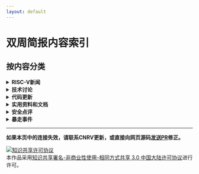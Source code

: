 ```yaml
---
layout: default
---
```


# 双周简报内容索引

## 按内容分类

<details>
  <summary><b>RISC-V新闻</b></summary>
  <ul>
  <li><a href="2017-11-23.html#2017年ee-times-silicon-60-startups-to-watch中包含3家risc-v相关的公司" > 2017年"EE Times Silicon 60: Startups to Watch"中包含3家 RISC-V 相关的公司 </a></li>
  <li><a href="2017-10-26.html#7th-risc-v-workshop议程发布"           > 7th RISC-V workshop 议程发布 </a></li>
  <li><a href="2017-08-17.html#apace-mynewt-for-hifive1"             > Apace Mynewt for Hifive1 </a></li>
  <li><a href="2017-12-07.html#andes-提出-p-extension-的-proposal"    > Andes 提出 P extension 的 proposal </a></li>
  <li><a href="2017-08-03.html#b-小组重启"                            > B 小组重启 </a></li>
  <li><a href="2017-08-17.html#boom发布第2版"                         > BOOM 发布第2版 </a></li>
  <li><a href="2017-08-17.html#bristol-startup-designs-security-chip" > Bristol startup designs security chip </a></li>
  <li><a href="2017-08-17.html#cnrvriscv-fpu"                        > CNRV/RISCV-FPU </a></li>
  <li><a href="2017-08-17.html#coreboot-for-hifive1-hello-risc-v-world" > coreboot for HiFive1 (Hello RISC-V world!) </a></li>
  <li><a href="2017-07-06.html#第七届risc-v研讨会征稿启事"             > 第七届 RISC-V 研讨会征稿启事 </a></li>
  <li><a href="2017-12-07.html#第七届risc-v-workshop专栏"             > 第七届 RISC-V Workshop 专栏 </a></li>
  <li><a href="2017-09-14.html#第一届基于risc-v的体系结构研讨会carrv-2017报告安排新鲜出炉"  > 第一届基于 RISC-V 的体系结构研讨会(CARRV 2017)报告安排新鲜出炉 </a></li>
  <li><a href="2017-08-31.html#第29届-hot-chips上的risc-v相关新闻"     > 第29届 Hot Chips 上的 RISC-V 相关新闻 </a></li>
  <li><a href="2017-10-12.html#dover-microsystems发布coreguard"      > Dover microsystems 发布 CoreGuard </a></li>
  <li><a href="2017-08-31.html#draper分离其安全处理器研究组成立dover-microsystems公司" > DRAPER分离其安全处理器研究组成立 Dover Microsystems 公司 </a></li>
  <li><a href="2017-08-03.html#eetime-hot-chips-gets-more-diverse"   > EETime: Hot Chips Gets More Diverse </a></li>
  <li><a href="2017-12-21.html#esperanto-technologies得到业界广泛的关注" > Esperanto Technologies 得到业界广泛的关注 </a></li>
  <li><a href="2017-09-14.html#firesim在amazon-f1上部署rocket-chip仿真"  > FireSim 在 Amazon F1 上部署 Rocket-chip 仿真 </a></li>
  <li><a href="2017-08-31.html#freebsd-主线更新至-risc-v-priv-spec-110"> FreeBSD 主线更新至 RISC-V priv. spec 1.10 </a></li>
  <li><a href="2017-08-17.html#gen-z-points-to-new-memories"         > Gen-Z Points to New Memories </a></li>
  <li><a href="2018-01-04.html#glibc-port-v3"                        > glibc port v3 </a></li>
  <li><a href="2017-08-03.html#hackaday-vexriscv-a-modular-risc-v-implementation-for-fpga"> Hackaday: VexRiscv: A Modular RISC-V Implementation for FPGA </a></li>
  <li><a href="2017-10-26.html#iq-analog的14nm芯片使用了risc-v-cpu"   > IQ-Analog 的14nm芯片使用了 RISC-V CPU </a></li>
  <li><a href="2017-12-21.html#看技术编辑bill-wong如何在fpga上玩转risc-v引发的一些思考" > 看技术编辑 Bill Wong 如何在 FPGA 上玩转 RISC-V 引发的一些思考 </a></li>
  <li><a href="2017-07-06.html#来自bespoke-silicon-group的risc-v文档" > 来自 Bespoke Silicon Group 的 RISC-V 文档 </a></li>
  <li><a href="2017-08-03.html#linux-porting-patch-第七版"            > Linux porting patch 第七版 </a></li>
  <li><a href="2017-10-26.html#microsemi-发布-mi-v-嵌入式整合方案"     > Microsemi 发布 Mi-V 嵌入式整合方案 </a></li>
  <li><a href="2017-07-06.html#microsemi发布windows版本的基于eclipse的开发平台" > MicroSemi 发布 Windows 版本的基于 Eclipse 的开发平台 </a></li>
  <li><a href="2017-08-03.html#newliblibglosslibm-patch"             > newlib/libgloss/libm patch </a></li>
  <li><a href="2017-10-26.html#odst中关於-risc-v-和-coreboot-的演讲"  > OSDT 中关於 RISC-V 和 coreboot 的演讲 </a></li>
  <li><a href="2017-08-17.html#orconf-2017会议日程公布"               > ORConf 2017 会议日程公布 </a></li>
  <li><a href="2017-08-17.html#pulpino添加新成员"                     > PULPino 添加新成员 </a></li>
  <li><a href="2018-01-04.html#qemu-port-v1"                        > QEMU port v1 </a></li>
  <li><a href="2017-08-17.html#riscvemu"                             > RISCVEMU </a></li>
  <li><a href="2017-07-20.html#riscy-business-频道"                   > RISCY BUSINESS 频道 </a></li>
  <li><a href="2017-10-12.html#risc-v--15th-international-soc-conference" > RISC-V @ 15th International SoC conference </a></li>
  <li><a href="2017-08-03.html#risc-v版compiler-explorer"             > RISC-V 版 Compiler Explorer </a></li>
  <li><a href="2017-08-31.html#risc-v并入newlib主线"                  > RISC-V 并入 newlib 主线</a></li>
  <li><a href="2017-09-14.html#risc-v的formal-specification工作组"    > RISC-V 的 Formal Specification 工作组 </a></li>
  <li><a href="2017-07-06.html#risc-v的官方每月新闻"                   > RISC-V 的官方每月新闻 </a></li>
  <li><a href="2017-12-07.html#risc-v-的-j-extension-group"           > RISC-V 的 J extension group </a></li>
  <li><a href="2017-11-09.html#risc-v基金会的会员过百"                 > RISC-V 基金会的会员过百 </a></li>
  <li><a href="2017-08-03.html#risc-v教育专题邮件列表成立"             > RISC-V 教育专题邮件列表成立 </a></li>
  <li><a href="2017-11-09.html#risc-v-port-进入-linux-next-"          > RISC-V Linux port 进入 linux-next !!! </a></li>
  <li><a href="2017-07-06.html#risc-v-linux第四版"                    > RISC-V Linux port 第四版 </a></li>
  <li><a href="2017-07-20.html#linux內核第六版"                       > RISC-V linux port 第六版 </a></li>
  <li><a href="2017-09-14.html#risc-v-linux-port-第八版"              > RISC-V linux port 第八版 </a></li>
  <li><a href="2017-09-28.html#linux-port-第九版"                     > RISC-V Linux port 第九版 </a></li>
  <li><a href="2017-11-23.html#risc-v正式合并linux主线代码"            > RISC-V Linux 正式合并 Linux 主线 </a></li>
  <li><a href="2017-08-31.html#risc-v-llvm进度更新"                   > RISC-V LLVM 进度更新 </a></li>
  <li><a href="2017-09-14.html#risc-v-llvm-port"                     > RISC-V LLVM port </a></li>
  <li><a href="2017-08-03.html#risc-v中文书"                          > RISC-V 中文书 </a></li>
  <li><a href="2017-08-17.html#rv32e工具链支持"                       > RV32E 工具链支持 </a></li>
  <li><a href="2017-07-20.html#rv8-更新"                              > rv8 更新 </a></li>
  <li><a href="2017-07-06.html#sel4-on-smp"                          > SeL4 on SMP </a></li>
  <li><a href="2017-10-12.html#sifive发布第一款多核支援linux的risc-v-ip" > SiFive 发布第一款多核支援 Linux 的 RISC-V IP </a></li>
  <li><a href="2017-08-31.html#sifive发布tilelink说明文档-v17"        > SiFive 发布 TileLink 说明文档 v1.7 </a></li>
  <li><a href="2017-08-17.html#sifive任命naveed-sherwani新ceo"        > SiFive 任命 Naveed Sherwani 新 CEO </a></li>
  <li><a href="2017-09-28.html#simens包含mentor-graphics-aselsan-ashling-加入基金会" > Simens(包含 Mentor Graphics), Aselsan, Ashling 加入基金会。 </a></li>
  <li><a href="2017-08-17.html#sodor更新至priv-spec-110"              > Sodor更新至Priv spec 1.10 </a></li>
  <li><a href="2017-07-20.html#syntacore的scr1处理器更新至privileged-spec-110和user-spec-22" > Syntacore 的 SCR1 处理器更新至 Privileged Spec 1.10 和 User Spec 2.2 </a></li>
  <li><a href="2017-07-06.html#ultrasoc宣布成为业内首个支持risc-v-trace功能的厂商"> UltraSoC 宣布成为业内首个支持 RISC-V Trace 功能的厂商 </a></li>
  <li><a href="2017-10-26.html#武汉聚芯和北京九天开源了其蜂鸟e200系列处理器" > 武汉聚芯和北京九天开源了其蜂鸟 E200 系列处理器 </a></li>
  <li><a href="2017-08-17.html#以色列关于risc-v的genpro计划"           > 以色列关于 RISC-V 的 Genpro 计划 </a></li>
  <li><a href="2017-07-06.html#支持risc-v的处理器实现统计"             > 支持 RISC-V 的处理器实现统计 </a></li>
  <li><a href="2017-12-21.html#中兴微电子加入risc-v基金会"             > 中兴微电子加入 RISC-V 基金会 </a></li>
  </ul>

</details>

<details>
  <summary><b>技术讨论</b></summary>

  <ul>
  <li><a href="2017-12-07.html#axi4deinterleaver的用途"              > AXI4Deinterleaver 的用途 </a></li>
  <li><a href="2017-12-21.html#彻底分离用户态u和系统态s的内存页表"     > 彻底分离用户态(U)和系统态(S)的内存页表 </a></li>
  <li><a href="2017-08-31.html#csr操作和边界barrier"                  > CSR操作和边界(Barrier) </a></li>
  <li><a href="2017-08-31.html#到底riscv-unknown-elf是不是bare-metal的交叉编译器" > 到底riscv**-unknown-elf是不是bare-metal的交叉编译器？ </a></li>
  <li><a href="2017-11-23.html#多核如何启动"                          > 多核如何启动 </a></li>
  <li><a href="2017-08-03.html#多中断时的响应顺序"                     > 多中断时的响应顺序 </a></li>
  <li><a href="2017-09-28.html#ecall和ebreak的返回地址"               > ecall 和 ebreak 的返回地址 </a></li>
  <li><a href="2017-07-20.html#explicit-cache-instruction-重启讨论"   > Explicit Cache instruction 重启讨论 </a></li>
  <li><a href="2017-09-28.html#发生缺页中断时的-stval-值"              > 发生缺页中断时的 stval 值 </a></li>
  <li><a href="2017-08-31.html#关于多核缓存一致性具体实现的讨论"        > 关于多核缓存一致性具体实现的讨论 </a></li>
  <li><a href="2017-12-21.html#gcc能够利用特定处理器的loadstore延迟优化程序吗" > GCC 能够利用特定处理器的 load/store 延迟优化程序吗？ </a></li>
  <li><a href="2017-07-06.html#合并auipc和jalr来实现长跳转"            > 合并 AUIPC 和 JALR 来实现长跳转 </a></li>
  <li><a href="2017-08-17.html#基于gp寄存器的链接时优化机制"            > 基于gp寄存器的链接时优化机制 </a></li>
  <li><a href="2017-11-23.html#控制rocket处理器中定点除法器的延时"      > 控制 Rocket 处理器中定点除法器的延时 </a></li>
  <li><a href="2017-11-09.html#利用fpga加速cycle-accurate-rtl级硬件仿真" > 利用 FPGA 加速 cycle-accurate RTL 级硬件仿真 </a></li>
  <li><a href="2017-11-09.html#mcycle-minsret-和-mtime-三个跟效能和时间有关的csr" > mcycle, minsret 和 mtime （三个跟效能和时间有关的CSR） </a></li>
  <li><a href="2017-09-28.html#mtval-控制寄存器的取值和意图"           > mtval 控制寄存器的取值和意图 </a></li>
  <li><a href="2018-01-04.html#评论英特尔cpu爆惊天漏洞"                > 评论"英特尔CPU爆惊天漏洞" </a></li>
  <li><a href="2017-10-26.html#破坏执行中函数调用和函数返回严格配对的主要原因" > 破坏执行中函数调用和函数返回严格配对的主要原因 </a></li>
  <li><a href="2017-12-07.html#risc-v-内存模型草案"                   > RISC-V 内存模型草案 </a></li>
  <li><a href="2018-01-04.html#如何支持semi-host"                     > 如何支持semi-host </a></li>
  <li><a href="2017-11-23.html#rv32e的编译器参数"                     > RV32E 的编译器参数 </a></li>
  <li><a href="2018-01-04.html#使用32比特的nop指令隐藏一条16比特指令"  > 使用32比特的NOP指令隐藏一条16比特指令？</a></li>
  <li><a href="2017-10-26.html#使用编译参数在汇编代码中选择性地使用rvc压缩指令" > 使用编译参数在汇编代码中选择性地使用 RVC 压缩指令 </a></li>
  <li><a href="2017-10-12.html#sifive召集工具链的版本测试贡献者"       > SiFive 召集工具链的版本测试贡献者 </a></li>
  <li><a href="2017-07-20.html#提议向risc-v-b扩展指令集bit操作扩展添加选择mux指令" > 提议向 RISC-V B 扩展指令集（bit操作扩展）添加选择（MUX）指令 </a></li>
  <li><a href="2017-09-28.html#突破-vipt-缓存的容量限制"               > 突破 VIPT 缓存的容量限制 </a></li>
  <li><a href="2017-07-20.html#为什么要定义x5为可选链接寄存器alternative-link-register" > 为什么要定义x5为可选链接寄存器(alternative link register) </a></li>
  <li><a href="2017-09-14.html#现有gcc编译器支持的编译目标类型"         > 现有 GCC 编译器支持的编译目标类型 </a></li>
  <li><a href="2017-12-07.html#有副作用的nop要不要被定义成非法指令"      > 有副作用的 NOP 要不要被定义成非法指令？ </a></li>
  <li><a href="2017-12-07.html#由硬件控制的页表ad标志位引发的思考"       > 由硬件控制的页表A/D标志位引发的思考 </a></li>
  <li><a href="2017-08-03.html#原子操作atomic-operation与临界区critical-section" > 原子操作(atomic operation)与临界区(critical section) </a></li>
  <li><a href="2017-10-26.html#在反汇编中使用原始机器指令和机器寄存器"   > 在反汇编中使用原始机器指令和机器寄存器 </a></li>
  <li><a href="2017-10-12.html#在lrsc之间应禁止所有中断"               > 在 LR/SC 之间应禁止所有中断 </a></li>
  <li><a href="2017-09-28.html#在rv32系统中如何设定64位的时间比较寄存器timecmp" > 在 RV32 系统中，如何设定64位的时间比较寄存器 timecmp </a></li>
  <li><a href="2017-08-03.html#直接缓存操作explicit-cache-control指令提案第3版-第4版" > 直接缓存操作(explicit cache control)指令提案(第3版, 第4版) </a></li>
  </ul>

</details>

<details>
  <summary><b>代码更新</b></summary>

  <ul>
  <li><a href="2017-10-26.html#boom-支援了更好的-wfi实现"             > BOOM 支援了更好的 WFI实现 </a></li>
  <li><a href="2017-12-07.html#chisel3-v300-正式发布"               > Chisel3 v3.0.0 正式发布 </a></li>
  <li><a href="2017-12-21.html#chisel3-完善scaladoc文档"            > Chisel3 完善 ScalaDoc 文档 </a></li>
  <li><a href="2017-08-31.html#chiselfirrtl-即将支持完整的无连接端口清理和跨边界常数优化" > Chisel/FIRRTL 即将支持完整的无连接端口清理和跨边界常数优化 </a></li>
  <li><a href="2017-10-12.html#告别chisel-clonetype-重载"           > 告别 Chisel cloneType 重载 </a></li>
  <li><a href="2017-09-14.html#gcc规定函数栈默认对齐16字节"           > GCC 规定函数栈默认对齐16字节 </a></li>
  <li><a href="2017-09-14.html#gcc将主动忽略所有非标准的扩展指令"      > GCC 将主动忽略所有非标准的扩展指令 </a></li>
  <li><a href="2017-11-23.html#gnu-mcu-eclipse-版本更新"             > GNU MCU Eclipse 版本更新 </a></li>
  <li><a href="2017-10-12.html#llvm-进度更新"                       > LLVM 进度更新 </a></li>
  <li><a href="2017-08-17.html#lowrisc修复tag缓存并行错误"           > lowRISC 修复 Tag 缓存并行错误 </a></li>
  <li><a href="2017-09-28.html#musl的动态链接库后缀定义"             > MUSL 的动态链接库后缀定义 </a></li>
  <li><a href="2017-12-07.html#qemu-的risc-v-port-加入了针对priv-110的支持及针对smp的支持" > QEMU 的 risc-v port 加入了针对 priv 1.10 的支持及针对 SMP 的支持 </a></li>
  <li><a href="2017-08-17.html#release完成之前禁止acquire"           > Release 完成之前禁止 Acquire </a></li>
  <li><a href="2018-01-04.html#risc-v-port-针对-linux-kernel-4.15-rc4-的更新" > RISC-V port 针对 linux kernel 4.15-rc4 的更新 </a></li>
  <li><a href="2017-08-17.html#rocket流水线识别rvc指令"              > Rocket 流水线识别 RVC 指令 </a></li>
  <li><a href="2017-10-26.html#rocket-chip-初步支持覆盖"             > Rocket-Chip 初步支持覆盖 </a></li>
  <li><a href="2017-07-20.html#rocket-chip代码结构调整"              > Rocket-Chip 代码结构调整 </a></li>
  <li><a href="2017-09-28.html#rocket-chip-的-diplomacy-调整"       > Rocket-Chip 的 Diplomacy 调整 </a></li>
  <li><a href="2017-07-20.html#rocket-chip的二级缓存缺失"            > Rocket-chip 的二级缓存缺失 </a></li>
  <li><a href="2017-08-03.html#rocket-chip代码结构调整"              > Rocket-chip 代码结构调整 </a></li>
  <li><a href="2017-10-12.html#rocket-chip-分离通用处理器相关配置和rocket专有配置" > Rocket-Chip 分离通用处理器相关配置和 Rocket 专有配置 </a></li>
  <li><a href="2017-12-21.html#rocket-chip-进一步泛化tile基类"       > Rocket-Chip 进一步泛化 Tile 基类 </a></li>
  <li><a href="2017-11-23.html#rocket-chip-实现了独立的axi-crossbar" > Rocket-Chip 实现了独立的 AXI Crossbar </a></li>
  <li><a href="2017-09-28.html#rocket-chip-原有的-l2-真的有死锁问题"  > Rocket-Chip 原有的 L2 真的有死锁问题 </a></li>
  <li><a href="2017-08-03.html#rocket-chip阅读笔记"                  > Rocket-Chip 阅读笔记 </a></li>
  <li><a href="2017-08-17.html#rocket-chip-支持对rom使用readmem"     > Rocket-Chip 支持对 ROM 使用$readmem() </a></li>
  <li><a href="2017-10-12.html#rocket-chip支持使用donttouch属性保留端口" > Rocket-Chip 支持使用dontTouch属性保留端口 </a></li>
  <li><a href="2017-10-12.html#rocket-处理器的一级数据缓存发现疑似数据丢失错误" > Rocket 处理器的一级数据缓存发现疑似数据丢失错误 </a></li>
  <li><a href="2017-11-23.html#设备描述dts从处理器组挪到soc级"        > 设备描述(DTS)从处理器组挪到 SoC 级 </a></li>
  <li><a href="2017-12-21.html#使用硬件支持非对齐内存访问的处理器必须支持对非对齐地址的原子操作" > 使用硬件支持非对齐内存访问的处理器必须支持对非对齐地址的原子操作 </a></li>
  <li><a href="2017-10-12.html#手动重定时retiming为rocket处理器的fpu提速" > 手动重定时(retiming)为 Rocket 处理器的 FPU 提速 </a></li>
  <li><a href="2017-08-31.html#sifive-freedom平台最近被更新到主线"    > SiFive Freedom 平台最近被更新到主线 </a></li>
  <li><a href="2017-11-09.html#spike-反汇编识别q扩展指令"             > Spike 反汇编识别Q扩展指令 </a></li>
  <li><a href="2017-11-23.html#spike-riscv-isa-sim-支持非连续的hartid" > Spike 支持非连续的 hartid </a></li>
  <li><a href="2017-11-23.html#spike支持中断源优先级"                 > Spike 支持中断源优先级 </a></li>
  <li><a href="2017-10-12.html#tilelink拆分acquire报文类型为acquireblock和acquireperm" > TileLink 拆分 Acquire 报文类型为 AcquireBlock 和 AcquirePerm </a></li>
  <li><a href="2017-08-17.html#修正rocket流水线的优先转置错误"        > 修正 Rocket 流水线的优先转置错误 </a></li>
  <li><a href="2017-07-20.html#修正一级缓存一致性错误"                > 修正一级缓存一致性错误 </a></li>
  </ul>

</details>

<details>
  <summary><b>实用资料和文档</b></summary>

  <ul>
  <li><a href="2017-10-12.html#boom-v2-的技术文档-from-berkeley"    > BOOM v2 的技术文档 (from Berkeley) </a></li>
  <li><a href="2017-12-21.html#bsdtw中-ruslan-bukin-介绍-porting-freebsd-to-risc-v的投影片" > BSDTW 中 Ruslan Bukin 介绍 porting FreeBSD to RISC-V 的投影片 </a></li>
  <li><a href="2017-10-26.html#carrv论文发布"                       > CARRV 论文发布 </a></li>
  <li><a href="2018-01-04.html#另一个chisel的学习资料-berkeley-的-generator-bootcamp" > chisel的学习资料：Berkeley 的 Generator Bootcamp </a></li>
  <li><a href="2017-10-26.html#chisel-的学习资料chisel-learning-journey" > Chisel 的学习资料：Chisel Learning Journey </a></li>
  <li><a href="2017-12-21.html#micahel-clark-的-risc-v-qemu-part-1-privileged-isa-v110-hifive1-and-virtio" > Micahel Clark 的 RISC-V QEMU Part 1: Privileged ISA v1.10, HiFive1 and VirtIO </a></li>
  <li><a href="2017-08-17.html#palmer的all-aboard系列"                                          > Palmer 的 All Aboard blog </a></li>
  <li><a href="2017-09-28.html#all-aboard-blog-part1-整理"                                      > Palmer 的 All aboard part 1 </a></li>
  <li><a href="2017-10-12.html#risc-v-gcc的重定位支持-palmer的-all-aboard-part2"                 > Palmer 的 All aboard part 2: RISC-V GCC 的重定位支持 </a></li>
  <li><a href="2017-10-26.html#risc-v-toolchain中的linker-relaxationpalmer的-all-aboard-part3"  > Palmer 的 All aboard part 3: RISC-V toolchain中的Linker Relaxation </a></li>
  <li><a href="2017-11-09.html#risc-v-的-code-model-整理-palmer-的-all-aboard-blog-part-4"      > Palmer 的 All aboard part 4: RISC-V 的 code model </a></li>
  <li><a href="2017-11-09.html#risc-v-gcc的-multi-lib-support-palmer-的-all-aboard-blog-part-5" > Palmer 的 All aboard part 5: RISC-V GCC 的 multi-lib support </a></li>
  <li><a href="2017-11-23.html#booting-risc-v-linux-kernel-的过程-palmer-all-aboard-part6的整理" > Palmer 的 All aboard part 6: Booting RISC-V Linux Kernel 的过程 </a></li>
  <li><a href="2017-12-21.html#palmer的all-aboard-part-7-entering-and-exiting-the-linux-kernel-on-risc-v" > Palmer 的 All aboard part 7: Entering and Exiting the Linux Kernel on RISC-V </a></li>
  <li><a href="2018-01-04.html#linux-kernel-upstream的内容palmer-的-all-aboard-part-8-the-risc-v-linux-port-is-Upstream" > Palmer 的 All aboard part 8: Linux kernel Upstream </a></li>
  <li><a href="2018-01-04.html#palmer-的-all-aboard-part-9-paging-and-the-mmu-in-the-risc-v-linux-kernel" > Palmer 的 All Aboard part 9: Paging and the MMU in the RISC-V Linux Kernel  </a></li>
  <li><a href="2017-09-14.html#risc-v-101-webinar"                 > RISC-V 101 webinar </a></li>
  <li><a href="2017-10-26.html#risc-v-工具链资料搜集"               > RISC-V 工具链资料搜集 </a></li>
  <li><a href="2017-10-12.html#risc-v-资源整理页面--cnrv"           > RISC-V 资源整理页面 @ CNRV </a></li>
  <li><a href="2017-11-09.html#risc-v-相关文献搜集页面"             > RISC-V 相关文献搜集页面 </a></li>
  <li><a href="2018-01-04.html#sodor-的设计文档"                    > Sodor 的设计文档 </a></li>
  <li><a href="2017-10-26.html#spike-internal-文档"                > Spike Internal 文档 </a></li>
  <li><a href="2017-10-26.html#tilelink相关的paper"                > TileLink 相关的文章 </a></li>
  </ul>

</details>


<details>
  <summary><b>安全点评</b></summary>

  <ul>
  <li><a href="2017-07-20.html#安全点评"                            > RISC-V是有机会借鉴x86和armv7/arm64的一些经验 </a></li>
  </ul>

</details>

<details>
  <summary><b>暴走事件</b></summary>

  <ul>
  <li>2017-08: <a href="https://www.hotchips.org/"                    > RISC-V at HotChips </a></li>
  <li>2017-09: <a href="https://orconf.org/"                          > ORConf 2017会议9月8-10日于英国Hebden Bridge举行 </a></li>
  <li>2017-09: <a href="https://www.softconf.com/h/riscv7thwkshp/"    > The 7th RISC-V workshop投稿截止日期：2017年9月17日 </a></li>
  <li>2017-10: <a href="http://www.hellogcc.org/?p=34315"             > OSDT开源开发工具大会2017 </a></li>
  <li>2017-10: <a href="http://www.linleygroup.com/events/event.php?num=43" > RISC-V at the Linley Processor Conference </a></li>
  <li>2017-10: <a href="https://carrv.github.io/#first-workshop-on-computer-architecture-research-with-risc-v-carrv-2017" > First Workshop on Computer Architecture Research with RISC-V (CARRV 2017) </a></li>
  <li>2017-10: <a href="https://llvm.org/devmtg/2017-10/#bof4"        > LLVM US dev meeting: Co-ordinating RISC-V development in LLVM (Alex Bradbury) </a></li>
  <li>2017-10: <a href="http://www.socconference.com/agenda.htm"      > 15th International SoC Conference在十月18-19日于加州 Irvine 举行。其中有六场跟risc-v有关的演讲 </a></li>
  <li>2017-11: <a href="http://www.fpga-kongress.de/de/programm-2017" > FPGA Kongress </a></li>
  <li>2017-11: <a href="https://www.softconf.com/h/riscv7thwkshp/"    > The 7th RISC-V workshop 2017年11月28-30日，第7届RISC-V研讨在美国加州Milpitas由西部数据承办 </a></li>
  <li>2017-11: <a href="https://bsdtw.org/"                           > BSDTW17 2017年11月11-12日，BSDTW17有两场关于RISC-V的演讲 </a></li>
  <li>2017-12: <a href="https://riscv.tokyo/2017/10/07/%E6%9C%80%E5%88%9D%E3%81%AE%E3%83%96%E3%83%AD%E3%82%B0%E6%8A%95%E7%A8%BF/" > RISC-V Day 2017 Tokyo </a></li>
  <li>2018-02: <a href="https://fosdem.org/2018/"                     > FOSDEM (Free and Open Source Developers’ European Meeting) 2018, 比利时 </a></li>
  <li>2018-02: <a href="http://pulp-platform.org/hpca2018"            > PULP at HPCA2018: 介绍 PULP 最新的发展，和他们未来的走向，包括 PULP-CAPI 和 Ariane 等 </a></li>
  </ul>

</details>


------------------------

**如果本页中的连接失效，请联系CNRV更新，或直接向网页源码[发送PR](https://github.com/cnrv/home/pulls)修正。**

<a rel="license" href="http://creativecommons.org/licenses/by-nc-sa/3.0/cn/"><img alt="知识共享许可协议" style="border-width:0" src="https://i.creativecommons.org/l/by-nc-sa/3.0/cn/80x15.png" /></a><br />本作品采用<a rel="license" href="http://creativecommons.org/licenses/by-nc-sa/3.0/cn/">知识共享署名-非商业性使用-相同方式共享 3.0 中国大陆许可协议</a>进行许可。
